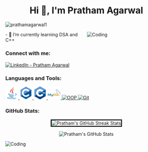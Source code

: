 <h1 align="center">Hi 👋, I'm Pratham Agarwal</h1>


<p align="left"> <img src="https://komarev.com/ghpvc/?username=prathamagarwal1&label=Profile%20views&color=0e75b6&style=flat" alt="prathamagarwal1" /> </p>
<img align="right" alt="Coding" width="250" src="https://camo.githubusercontent.com/02334af27b65197342cc17fae0bc4e7ca8533e8c87a028536b96f8e6242c07a3/68747470733a2f2f692e67697068792e636f6d2f6d656469612f76312e59326c6b505463354d4749334e6a45786558563463544a30634770306333686a4f484d324d4842794e334270627a4a304d586876616a4676626a5a6b4d54686a645451774d795a6c634431324d563970626e526c636d35686246396e61575a66596e6c666157516d593351395a772f43757553487a7563304f3136364d52666a742f67697068792e676966">
- 🌱 I’m currently learning DSA and C++

<h3 align="left">Connect with me:</h3>
<p align="left">
<a href="https://www.linkedin.com/in/pratham-agarwal-429907218/" target="blank"><img align="center" src="https://raw.githubusercontent.com/rahuldkjain/github-profile-readme-generator/master/src/images/icons/Social/linked-in-alt.svg" alt="LinkedIn - Pratham Agarwal" height="30" width="40" /></a>
</p>

<h3 align="left">Languages and Tools:</h3>
<p align="left"> 
  <a href="https://www.java.com" target="_blank" rel="noreferrer"> 
    <img src="https://raw.githubusercontent.com/devicons/devicon/master/icons/java/java-original.svg" alt="Java" width="40" height="40"/> 
  </a> 
  <a href="https://www.cprogramming.com/" target="_blank" rel="noreferrer"> 
    <img src="https://raw.githubusercontent.com/devicons/devicon/master/icons/c/c-original.svg" alt="C" width="40" height="40"/> 
  </a> 
  <a href="https://isocpp.org/" target="_blank" rel="noreferrer"> 
    <img src="https://raw.githubusercontent.com/devicons/devicon/master/icons/cplusplus/cplusplus-original.svg" alt="C++" width="40" height="40"/> 
  </a>
  <a href="https://www.mysql.com/" target="_blank" rel="noreferrer"> 
    <img src="https://raw.githubusercontent.com/devicons/devicon/master/icons/mysql/mysql-original-wordmark.svg" alt="SQL" width="40" height="40"/> 
  </a> 
  <a href="https://en.wikipedia.org/wiki/Object-oriented_programming" target="_blank" rel="noreferrer"> 
    <img src="https://cdn-icons-png.flaticon.com/512/3468/3468234.png" alt="OOP" width="40" height="40"/> 
  </a> 
  <a href="https://git-scm.com/" target="_blank" rel="noreferrer"> 
    <img src="https://www.vectorlogo.zone/logos/git-scm/git-scm-icon.svg" alt="Git" width="40" height="40"/> 
  </a>
  
</p>

<h3 align="left">GitHub Stats:</h3>
<p align="center">
  <img width="450px" style="border-style:solid" src="https://github-readme-streak-stats.herokuapp.com/?user=prathamagarwal1&theme=radical" alt="Pratham's GitHub Streak Stats" />
</p> 

<p align="center">
  <img width="450px" src="https://github-readme-stats.vercel.app/api?username=prathamagarwal1&count_private=true&theme=radical" alt="Pratham's GitHub Stats"/>
</p>

<img align="right" alt="Coding" width="1500" src="https://user-images.githubusercontent.com/74038190/212284136-03988914-d899-44b4-b1d9-4eeccf656e44.gif">
